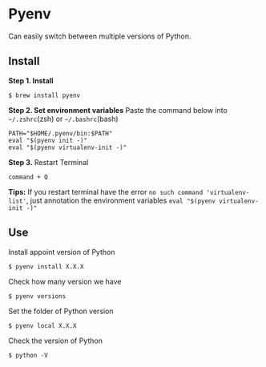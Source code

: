 # Pyenv
Can easily switch between multiple versions of Python.
## Install
**Step 1. Install**
```shell
$ brew install pyenv
```
**Step 2. Set environment variables**
Paste the command below into `~/.zshrc`(zsh) or `~/.bashrc`(bash)
```shell
PATH="$HOME/.pyenv/bin:$PATH"
eval "$(pyenv init -)"
eval "$(pyenv virtualenv-init -)"
```
**Step 3.** Restart Terminal
```
command + Q
```
**Tips:** If you restart terminal have the error `no such command 'virtualenv-list'`, just annotation the environment variables `eval "$(pyenv virtualenv-init -)"`

## Use
Install appoint version of Python
```shell
$ pyenv install X.X.X
```
Check how many version we have
```shell
$ pyenv versions
```
Set the folder of Python version
```shell
$ pyenv local X.X.X
```
Check the version of Python
```shell
$ python -V
